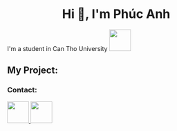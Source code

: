 <h1 align="center" >Hi 👋,  I'm Phúc Anh  </h1> 
<p>I'm a student in Can Tho University <img src="https://www.logolynx.com/images/logolynx/21/218e6aaa0112c8f214970300adaa91bf.jpeg" width="50px"></p> 

<h2> My Project: </h2>

<h3> Contact: </h3>
<a href="https://www.facebook.com/lephucanh2601">
  <img src="https://img.icons8.com/fluency/344/facebook-new.png" width="50px">
</a>
<a href="https://www.linkedin.com/in/phúc-anh-lê-021388226">
  <img src="https://img.icons8.com/fluency/344/linkedin.png" width="50px">
</a>

